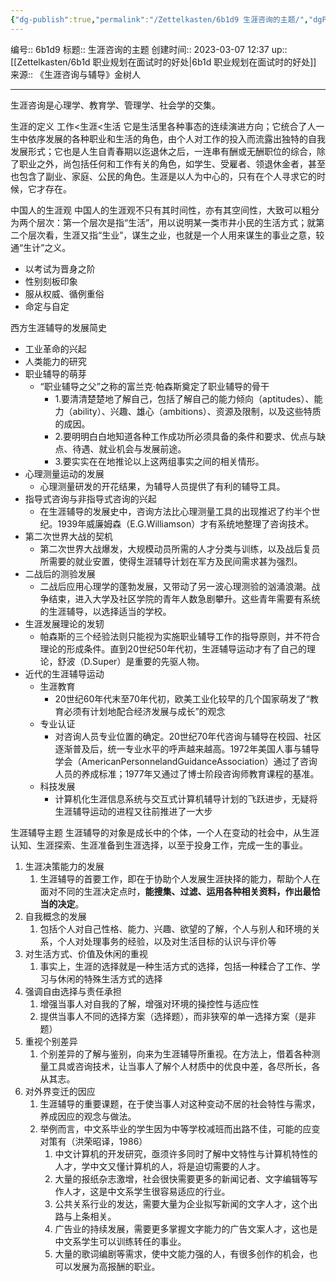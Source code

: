```yaml
---
{"dg-publish":true,"permalink":"/Zettelkasten/6b1d9 生涯咨询的主题/","dgPassFrontmatter":true}
---
```


编号:: 6b1d9
标题:: 生涯咨询的主题
创建时间:: 2023-03-07 12:37
up:: [[Zettelkasten/6b1d 职业规划在面试时的好处\|6b1d 职业规划在面试时的好处]]
来源:: 《生涯咨询与辅导》金树人

---
生涯咨询是心理学、教育学、管理学、社会学的交集。

生涯的定义
工作<生涯<生活
它是生活里各种事态的连续演进方向；它统合了人一生中依序发展的各种职业和生活的角色，由个人对工作的投入而流露出独特的自我发展形式；它也是人生自青春期以迄退休之后，一连串有酬或无酬职位的综合，除了职业之外，尚包括任何和工作有关的角色，如学生、受雇者、领退休金者，甚至也包含了副业、家庭、公民的角色。生涯是以人为中心的，只有在个人寻求它的时候，它才存在。

中国人的生涯观
中国人的生涯观不只有其时间性，亦有其空间性，大致可以粗分为两个层次：第一个层次是指“生活”，用以说明某一类市井小民的生活方式；就第二个层次看，生涯又指“生业”，谋生之业，也就是一个人用来谋生的事业之意，较通“生计”之义。
- 以考试为晋身之阶
- 性别刻板印象
- 服从权威、循例重俗
- 命定与自定

西方生涯辅导的发展简史
- 工业革命的兴起
- 人类能力的研究
- 职业辅导的萌芽
	- “职业辅导之父”之称的富兰克·帕森斯奠定了职业辅导的骨干
		- 1.要清清楚楚地了解自己，包括了解自己的能力倾向（aptitudes）、能力（ability）、兴趣、雄心（ambitions）、资源及限制，以及这些特质的成因。
		- 2.要明明白白地知道各种工作成功所必须具备的条件和要求、优点与缺点、待遇、就业机会与发展前途。
		- 3.要实实在在地推论以上这两组事实之间的相关情形。
- 心理测量运动的发展
	- 心理测量研发的开花结果，为辅导人员提供了有利的辅导工具。
- 指导式咨询与非指导式咨询的兴起
	- 在生涯辅导的发展史中，咨询方法比心理测量工具的出现推迟了约半个世纪。1939年威廉姆森（E.G.Williamson）才有系统地整理了咨询技术。
- 第二次世界大战的契机
	- 第二次世界大战爆发，大规模动员所需的人才分类与训练，以及战后复员所需要的就业安置，使得生涯辅导计划在军方及民间需求甚为强烈。
- 二战后的测验发展
	- 二战后应用心理学的蓬勃发展，又带动了另一波心理测验的汹涌浪潮。战争结束，进入大学及社区学院的青年人数急剧攀升。这些青年需要有系统的生涯辅导，以选择适当的学校。
- 生涯发展理论的发轫
	- 帕森斯的三个经验法则只能视为实施职业辅导工作的指导原则，并不符合理论的形成条件。直到20世纪50年代初，生涯辅导运动才有了自己的理论，舒波（D.Super）是重要的先驱人物。
- 近代的生涯辅导运动
	- 生涯教育
		- 20世纪60年代末至70年代初，欧美工业化较早的几个国家萌发了“教育必须有计划地配合经济发展与成长”的观念
	- 专业认证
		- 对咨询人员专业位置的确定。20世纪70年代咨询与辅导在校园、社区逐渐普及后，统一专业水平的呼声越来越高。1972年美国人事与辅导学会（AmericanPersonnelandGuidanceAssociation）通过了咨询人员的养成标准；1977年又通过了博士阶段咨询师教育课程的基准。
	- 科技发展
		- 计算机化生涯信息系统与交互式计算机辅导计划的飞跃进步，无疑将生涯辅导运动的进程又往前推进了一大步

生涯辅导主题
生涯辅导的对象是成长中的个体，一个人在变动的社会中，从生涯认知、生涯探索、生涯准备到生涯选择，以至于投身工作，完成一生的事业。
1. 生涯决策能力的发展
	1. 生涯辅导的首要工作，即在于协助个人发展生涯抉择的能力，帮助个人在面对不同的生涯决定点时，**能搜集、过滤、运用各种相关资料，作出最恰当的决定**。
2. 自我概念的发展
	1. 包括个人对自己性格、能力、兴趣、欲望的了解，个人与别人和环境的关系，个人对处理事务的经验，以及对生活目标的认识与评价等
3. 对生活方式、价值及休闲的重视
	1. 事实上，生涯的选择就是一种生活方式的选择，包括一种糅合了工作、学习与休闲的特殊生活方式的选择
4. 强调自由选择与责任承担
	1. 增强当事人对自我的了解，增强对环境的操控性与适应性
	2. 提供当事人不同的选择方案（选择题），而非狭窄的单一选择方案（是非题）
5. 重视个别差异
	1. 个别差异的了解与鉴别，向来为生涯辅导所重视。在方法上，借着各种测量工具或咨询技术，让当事人了解个人材质中的优良中差，各尽所长，各从其志。
6. 对外界变迁的因应
	1. 生涯辅导的重要课题，在于使当事人对这种变动不居的社会特性与需求，养成因应的观念与做法。
	2. 举例而言，中文系毕业的学生因为中等学校减班而出路不佳，可能的应变对策有（洪荣昭译，1986）
		1. 中文计算机的开发研究，亟须许多同时了解中文特性与计算机特性的人才，学中文又懂计算机的人，将是迫切需要的人才。
		2. 大量的报纸杂志激增，社会很快需要更多的新闻记者、文字编辑等写作人才，这是中文系学生很容易适应的行业。
		3. 公共关系行业的发达，需要大量为企业拟写新闻的文字人才，这个出路与上条相关。
		4. 广告业的持续发展，需要更多掌握文字能力的广告文案人才，这也是中文系学生可以训练转任的事业。
		5. 大量的歌词编剧等需求，使中文能力强的人，有很多创作的机会，也可以发展为高报酬的职业。

